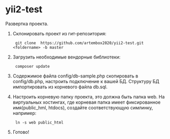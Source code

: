 # yii2-test

Развертка проекта.

1. Склонировать проект из гит-репозитория:

        git clone  https://github.com/artembox2020/yii2-test.git <foldername> -b master

2. Загрузить необходимые вендорные библиотеки:

        composer update

3. Содержимое файла config/db-sample.php скопировать в config/db.php, настроить подключение к вашей БД. Структуру БД импортировать из корневого файла db.sql.

4. Настроить корневую папку проекта, это должна быть папка web. На виртуальных хостингах, где корневая папка имеет фиксированное имя(public_hml, htdocs), создайте соответствующую симлинку, например:

        ln -s web public_html 

5. Готово!
